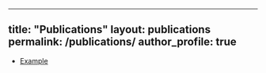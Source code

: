 
---
title: "Publications"
layout: publications
permalink: /publications/
author_profile: true
---

<ul>
    <li><a href="{{ [site.baseurl](https://github.com/ParhamPishro/me) }}/2024/12/04/Examle.html">Example</a></li>
</ul>

